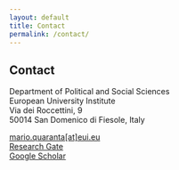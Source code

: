 ```yaml
---
layout: default
title: Contact
permalink: /contact/
---
```


## [](#contact)Contact

<p>
Department of Political and Social Sciences<br/>
European University Institute<br/>
Via dei Roccettini, 9<br/>
50014 San Domenico di Fiesole, Italy
</p>

<p>
<i class="fa fa-envelope"></i> <a href="mailto:mario.quaranta@eui.eu">mario.quaranta[at]eui.eu</a> <br/>
<span class="fa fa-r"></span> <a href="https://www.researchgate.net/profile/Mario_Quaranta?ev=hdr_xprf&_sg=16JE0XIcg_ZHsCVetc_X9gOMwEQKhaMdL1ZVKbGVWpu9G1vBuMICGUf-lfCNwiXt" title="Link to Research ate">Research Gate</a> <br/>
<i class="fa fa-google"></i> <a href="https://scholar.google.it/citations?user=WAlz9IkAAAAJ&hl=it" title="Link to Google scholar">Google Scholar</a> <br/>
</p>
